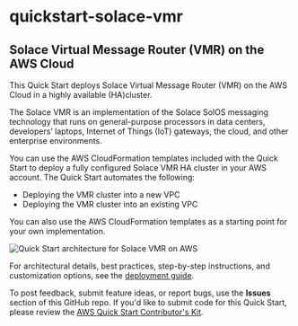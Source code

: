 # quickstart-solace-vmr
## Solace Virtual Message Router (VMR) on the AWS Cloud

This Quick Start deploys Solace Virtual Message Router (VMR) on the AWS Cloud in a highly available (HA)cluster.

The Solace VMR is an implementation of the Solace SolOS messaging technology that runs on general-purpose processors in data centers, developers’ laptops, Internet of Things (IoT) gateways, the cloud, and other enterprise environments.

You can use the AWS CloudFormation templates included with the Quick Start to deploy a fully configured Solace VMR HA cluster in your AWS account. The Quick Start automates the following:

- Deploying the VMR cluster into a new VPC
- Deploying the VMR cluster into an existing VPC

You can also use the AWS CloudFormation templates as a starting point for your own implementation.

![Quick Start architecture for Solace VMR on AWS](https://d0.awsstatic.com/partner-network/QuickStart/datasheets/solace-on-aws-quickstart-architecture.png)

For architectural details, best practices, step-by-step instructions, and customization options, see the [deployment guide](https://s3.amazonaws.com/quickstart-reference/solace/vmr/latest/doc/solace-vmr-on-the-aws-cloud.pdf).

To post feedback, submit feature ideas, or report bugs, use the **Issues** section of this GitHub repo.
If you'd like to submit code for this Quick Start, please review the [AWS Quick Start Contributor's Kit](https://aws-quickstart.github.io/). 

